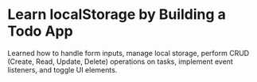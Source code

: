 
# Learn localStorage by Building a Todo App

Learned how to handle form inputs, manage local storage, perform CRUD (Create, Read, Update, Delete) operations on tasks, implement event listeners, and toggle UI elements.